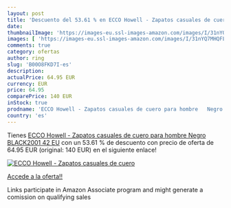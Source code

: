 ```yaml
---
layout: post
title: 'Descuento del 53.61 % en ECCO Howell - Zapatos casuales de cuero '
date: 
thumbnailImage: 'https://images-eu.ssl-images-amazon.com/images/I/31nYQ7MHQFL._SL200_.jpg'
images: [ 'https://images-eu.ssl-images-amazon.com/images/I/31nYQ7MHQFL._SL200_.jpg' ]
comments: true
category: ofertas
author: ring
slug: 'B00O8FKD7I-es'
description:
actualPrice: 64.95 EUR
currency: EUR
price: 64.95
comparePrice: 140 EUR
inStock: true
prodname: 'ECCO Howell - Zapatos casuales de cuero para hombre   Negro  BLACK2001    42 EU'
country: 'es'
---
```


Tienes [ECCO Howell - Zapatos casuales de cuero para hombre   Negro  BLACK2001    42 EU](https://www.amazon.es/dp/B00O8FKD7I/?tag=tolees-21) con un 53.61 % de descuento con precio de oferta de 64.95 EUR (original: 140 EUR) en el siguiente enlace!

[![ECCO Howell - Zapatos casuales de cuero ](https://images-eu.ssl-images-amazon.com/images/I/31nYQ7MHQFL._SL200_.jpg)](https://www.amazon.es/dp/B00O8FKD7I/?tag=tolees-21)

[Accede a la oferta!!](https://www.amazon.es/dp/B00O8FKD7I/?tag=tolees-21)

Links participate in Amazon Associate program and might generate a comission on qualifying sales



